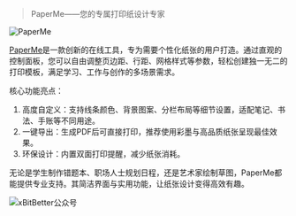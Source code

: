 > PaperMe——您的专属打印纸设计专家

![PaperMe](https://github.com/user-attachments/assets/6699e12c-3196-4288-b00e-e05510b33fb8)

[PaperMe](https://paperme.toolooz.com/)是一款创新的在线工具，专为需要个性化纸张的用户打造。通过直观的控制面板，您可以自由调整页边距、行距、网格样式等参数，轻松创建独一无二的打印模板，满足学习、工作与创作的多场景需求。

核心功能亮点：

1. 高度自定义：支持线条颜色、背景图案、分栏布局等细节设置，适配笔记、书法、手账等不同用途。
2.  一键导出：生成PDF后可直接打印，推荐使用彩墨与高品质纸张呈现最佳效果。
3.  环保设计：内置双面打印提醒，减少纸张消耗。

无论是学生制作错题本、职场人士规划日程，还是艺术家绘制草图，PaperMe都能提供专业支持。其简洁界面与实用功能，让纸张设计变得高效有趣。

![xBitBetter公众号](https://dotneteye.github.io/xbitbetter.png "xBitBetter公众号")